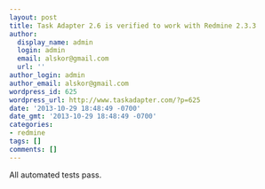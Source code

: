 ```yaml
---
layout: post
title: Task Adapter 2.6 is verified to work with Redmine 2.3.3
author:
  display_name: admin
  login: admin
  email: alskor@gmail.com
  url: ''
author_login: admin
author_email: alskor@gmail.com
wordpress_id: 625
wordpress_url: http://www.taskadapter.com/?p=625
date: '2013-10-29 18:48:49 -0700'
date_gmt: '2013-10-29 18:48:49 -0700'
categories:
- redmine
tags: []
comments: []
---
```

<p>All automated tests pass.</p>
